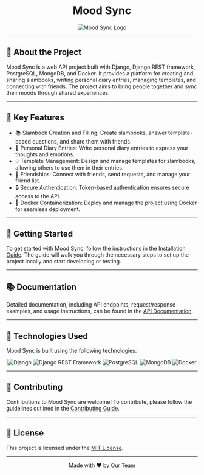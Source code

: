 <div align="center">
  <h1>Mood Sync</h1>
  <img src="logo.png" alt="Mood Sync Logo">
  
</div>

---

## 🌟 About the Project

Mood Sync is a web API project built with Django, Django REST framework, PostgreSQL, MongoDB, and Docker. It provides a platform for creating and sharing slambooks, writing personal diary entries, managing templates, and connecting with friends. The project aims to bring people together and sync their moods through shared experiences.

---

## 🎯 Key Features

- 📚 Slambook Creation and Filling: Create slambooks, answer template-based questions, and share them with friends.
- 📝 Personal Diary Entries: Write personal diary entries to express your thoughts and emotions.
- 💡 Template Management: Design and manage templates for slambooks, allowing others to use them in their entries.
- 👥 Friendships: Connect with friends, send requests, and manage your friend list.
- 🔒 Secure Authentication: Token-based authentication ensures secure access to the API.
- 🐳 Docker Containerization: Deploy and manage the project using Docker for seamless deployment.

---

## 🚀 Getting Started

To get started with Mood Sync, follow the instructions in the [Installation Guide](docs/installation-guide.md). The guide will walk you through the necessary steps to set up the project locally and start developing or testing.

---

## 📚 Documentation

Detailed documentation, including API endpoints, request/response examples, and usage instructions, can be found in the [API Documentation](docs/api-documentation.md).

---

## 🔧 Technologies Used

Mood Sync is built using the following technologies:

<div align="center">

![Django](https://via.placeholder.com/120x40/5C4B88/FFFFFF?text=Django)
![Django REST Framework](https://via.placeholder.com/180x40/BD1B7A/FFFFFF?text=Django+REST+Framework)
![PostgreSQL](https://via.placeholder.com/160x40/336791/FFFFFF?text=PostgreSQL)
![MongoDB](https://via.placeholder.com/120x40/4DB33D/FFFFFF?text=MongoDB)
![Docker](https://via.placeholder.com/100x40/0DB7ED/FFFFFF?text=Docker)

</div>

---

## 🤝 Contributing

Contributions to Mood Sync are welcome! To contribute, please follow the guidelines outlined in the [Contributing Guide](CONTRIBUTING.md).

---

## 📄 License

This project is licensed under the [MIT License](LICENSE).

---

<div align="center">
  Made with ❤️ by Our Team
</div>
